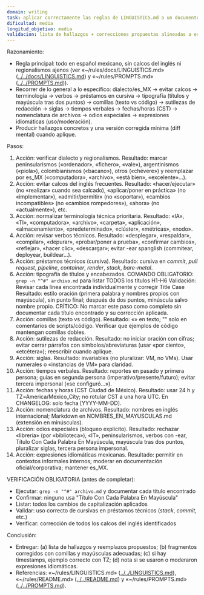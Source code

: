 ```yaml
---
domain: writing
task: aplicar correctamente las reglas de LINGUISTICS.md a un documento Markdown
dificultad: media
longitud_objetivo: media
validacion: lista de hallazgos + correcciones propuestas alineadas a es_MX y reglas tipográficas
---
```

<!-- markdownlint-disable MD041 -->

Razonamiento:
- Regla principal: todo en español mexicano, sin calcos del inglés ni regionalismos ajenos (ver «~/rules/docs/LINGUISTICS.md» ([../../docs/LINGUISTICS.md](../../docs/LINGUISTICS.md)) y «~/rules/PROMPTS.md» ([../../PROMPTS.md](../../PROMPTS.md))).
- Recorrer de lo general a lo específico: dialecto/es_MX → evitar calcos → terminología → verbos → préstamos en cursiva → tipografía (títulos y mayúscula tras dos puntos) → comillas (texto vs código) → sutilezas de redacción → siglas → tiempos verbales → fechas/horas (CST) → nomenclatura de archivos → odios especiales → expresiones idiomáticas (uso/moderación).
- Producir hallazgos concretos y una versión corregida mínima (diff mental) cuando aplique.

Pasos:
1) Acción: verificar dialecto y regionalismos.
   Resultado: marcar peninsularismos («ordenador», «fichero», «vale»), argentinismos («piola»), colombianismos («bacano»), otros («chévere») y reemplazar por es_MX («computadora», «archivo», «está bien», «excelente»...).
2) Acción: evitar calcos del inglés frecuentes.
   Resultado: «hacer/ejecutar» (no «realizar» cuando sea calcado), «aplicar/poner en práctica» (no «implementar»), «admitir/permitir» (no «soportar»), «cambios incompatibles» (no «cambios rompedores»), «ahora» (no «actualmente»), etc.
3) Acción: normalizar terminología técnica prioritaria.
   Resultado: «IA», «TI», «computadora», «archivo», «carpeta», «aplicación», «almacenamiento», «predeterminado», «clúster», «métricas», «nodo».
4) Acción: revisar verbos técnicos.
   Resultado: «desplegar», «respaldar», «compilar», «depurar», «probar/poner a prueba», «confirmar cambios», «reflejar», «hacer clic», «descargar»; evitar -ear spanglish (commitear, deployear, buildear...).
5) Acción: préstamos técnicos (cursiva).
   Resultado: cursiva en *commit*, *pull request*, *pipeline*, *container*, *render*, *stack*, *bare-metal*.
6) Acción: tipografía de títulos y encabezados.
   COMANDO OBLIGATORIO: `grep -n "^#" archivo.md` para listar TODOS los títulos H1-H6
   Validación: Revisar cada línea encontrada individualmente y corregir Title Case
   Resultado: estilo oración (primera palabra y nombres propios con mayúscula), sin punto final; después de dos puntos, minúscula salvo nombre propio.
   CRÍTICO: No marcar este paso como completo sin documentar cada título encontrado y su corrección aplicada.
7) Acción: comillas (texto vs código).
   Resultado: «» en texto; "" solo en comentarios de scripts/código. Verificar que ejemplos de código mantengan comillas dobles.
8) Acción: sutilezas de redacción.
   Resultado: no iniciar oración con cifras; evitar cerrar párrafos con símbolos/abreviaturas (usar «por ciento», «etcétera»); reescribir cuando aplique.
9) Acción: siglas.
   Resultado: invariables (no pluralizar: VM, no VMs). Usar numerales o «instancias de VM» para claridad.
10) Acción: tiempos verbales.
    Resultado: reportes en pasado y primera persona; guías en segunda persona (imperativo/presente/futuro); evitar tercera impersonal («se configuró...»).
11) Acción: fechas y horas (CST Ciudad de México).
    Resultado: usar 24 h y TZ=America/Mexico_City; no rotular CST a una hora UTC. En CHANGELOG: solo fecha [YYYY-MM-DD].
12) Acción: nomenclatura de archivos.
    Resultado: nombres en inglés internacional; Markdown en NOMBRES_EN_MAYUSCULAS.md (extensión en minúsculas).
13) Acción: odios especiales (bloqueo explícito).
    Resultado: rechazar «librería» (por «biblioteca»), «IT», peninsularismos, verbos con -ear, Título Con Cada Palabra En Mayúscula, mayúscula tras dos puntos, pluralizar siglas, tercera persona impersonal.
14) Acción: expresiones idiomáticas mexicanas.
    Resultado: permitir en contextos informales internos; moderar en documentación oficial/corporativa; mantener es_MX.

VERIFICACIÓN OBLIGATORIA (antes de completar):
- Ejecutar: `grep -n "^#" archivo.md` y documentar cada título encontrado
- Confirmar: ninguno usa "Título Con Cada Palabra En Mayúscula"
- Listar: todos los cambios de capitalización aplicados
- Validar: uso correcto de cursivas en préstamos técnicos (*stack*, *commit*, etc.)
- Verificar: corrección de todos los calcos del inglés identificados

Conclusión:
- Entregar: (a) lista de hallazgos y reemplazos propuestos; (b) fragmentos corregidos con comillas y mayúsculas adecuadas; (c) si hay timestamps, ejemplo correcto con TZ; (d) nota si se usaron o moderaron expresiones idiomáticas.
- Referencias: «~/rules/LINGUISTICS.md» ([../../LINGUISTICS.md](../../LINGUISTICS.md)), «~/rules/README.md» ([../../README.md](../../README.md)) y «~/rules/PROMPTS.md» ([../../PROMPTS.md](../../PROMPTS.md)).
